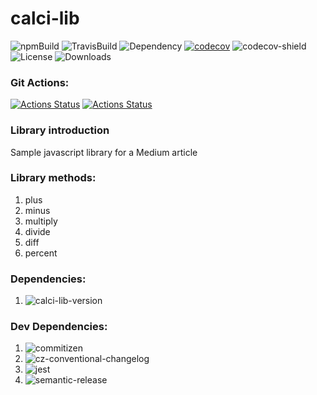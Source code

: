 # calci-lib
![npmBuild](https://img.shields.io/npm/v/calci-lib?label=Release%20&style=plastic)
![TravisBuild](https://img.shields.io/travis/com/pritam001/calci-lib?label=Travis%20Build&style=plastic)
![Dependency](https://img.shields.io/librariesio/release/npm/calci-lib?label=Dependency&style=plastic)
[![codecov](https://codecov.io/gh/pritam001/calci-lib/branch/master/graph/badge.svg)](https://codecov.io/gh/pritam001/calci-lib)
![codecov-shield](https://img.shields.io/codecov/c/github/pritam001/calci-lib?style=plastic&token=40dc28be57674d6aa4cf6eaf10058e8e)
![License](https://img.shields.io/npm/l/calci-lib?style=plastic&label=License)
![Downloads](https://img.shields.io/npm/dm/calci-lib?label=Downloads&style=plastic)

### Git Actions:
[![Actions Status](https://github.com/pritam001/calci-lib/workflows/Greetings/badge.svg)](https://github.com/pritam001/calci-lib/actions?query=workflow%3AGreetings)
[![Actions Status](https://github.com/pritam001/calci-lib/workflows/Labeler/badge.svg)](https://github.com/pritam001/calci-lib/actions?query=workflow%3ALabeler)

### Library introduction
Sample javascript library for a Medium article


### Library methods:
1. plus
2. minus
3. multiply
4. divide
5. diff
6. percent

### Dependencies:

1. ![calci-lib-version](https://img.shields.io/npm/dependency-version/calci-lib/calc-percent)

### Dev Dependencies:

1. ![commitizen](https://img.shields.io/npm/dependency-version/calci-lib/dev/commitizen)
2. ![cz-conventional-changelog](https://img.shields.io/npm/dependency-version/calci-lib/dev/cz-conventional-changelog)
3. ![jest](https://img.shields.io/npm/dependency-version/calci-lib/dev/jest)
4. ![semantic-release](https://img.shields.io/npm/dependency-version/calci-lib/dev/semantic-release)




